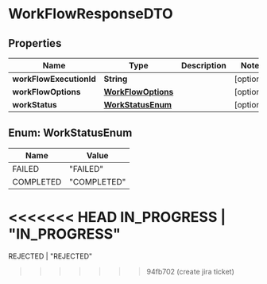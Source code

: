 

# WorkFlowResponseDTO


## Properties

Name | Type | Description | Notes
------------ | ------------- | ------------- | -------------
**workFlowExecutionId** | **String** |  |  [optional]
**workFlowOptions** | [**WorkFlowOptions**](WorkFlowOptions.md) |  |  [optional]
**workStatus** | [**WorkStatusEnum**](#WorkStatusEnum) |  |  [optional]



## Enum: WorkStatusEnum

Name | Value
---- | -----
FAILED | &quot;FAILED&quot;
COMPLETED | &quot;COMPLETED&quot;
<<<<<<< HEAD
IN_PROGRESS | &quot;IN_PROGRESS&quot;
=======
REJECTED | &quot;REJECTED&quot;
>>>>>>> 94fb702 (create jira ticket)



